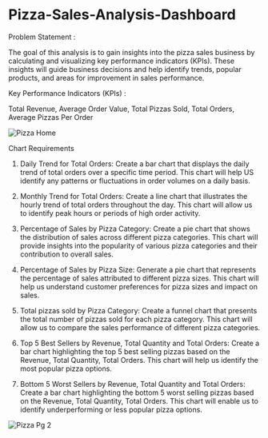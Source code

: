 # Pizza-Sales-Analysis-Dashboard

Problem Statement :

The goal of this analysis is to gain insights into the pizza sales business by calculating and visualizing key performance indicators (KPIs). These insights will guide business decisions and help identify trends, popular products, and areas for improvement in sales performance.

Key Performance Indicators (KPIs) :

Total Revenue,
Average Order Value,
Total Pizzas Sold,
Total Orders,
Average Pizzas Per Order

![Pizza Home](https://github.com/user-attachments/assets/01a54487-6ff6-4505-aedc-2ff66c5d3f5c)


Chart Requirements

1. Daily Trend for Total Orders: Create a bar chart that displays the daily trend of total orders over a specific time period. This chart will help US identify any patterns or fluctuations in order volumes on a daily basis. 

2. Monthly Trend for Total Orders: Create a line chart that illustrates the hourly trend of total orders throughout the day. This chart will allow us to identify peak hours or periods of high order activity. 

3. Percentage of Sales by Pizza Category: Create a pie chart that shows the distribution of sales across different pizza categories. This chart will provide insights into the popularity of various pizza categories and their contribution to overall sales. 

4. Percentage of Sales by Pizza Size: Generate a pie chart that represents the percentage of sales attributed to different pizza sizes. This chart will help us understand customer preferences for pizza sizes and impact on sales. 

5. Total pizzas sold by Pizza Category: Create a funnel chart that presents the total number of pizzas sold for each pizza category. This chart will allow us to compare the sales performance of different pizza categories. 

6. Top 5 Best Sellers by Revenue, Total Quantity and Total Orders: Create a bar chart highlighting the top 5 best selling pizzas based on the Revenue, Total Quantity, Total Orders. This chart will help us identify the most popular pizza options. 

7. Bottom 5 Worst Sellers by Revenue, Total Quantity and Total Orders: Create a bar chart highlighting the bottom 5 worst selling pizzas based on the Revenue, Total Quantity, Total Orders. This chart will enable us to identify underperforming or less popular pizza options.

![Pizza Pg 2](https://github.com/user-attachments/assets/9e792918-0120-478d-b27d-344452861f7f)

